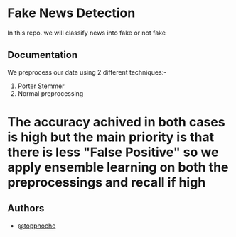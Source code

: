 
# Fake News Detection

In this repo. we will classify news into fake or not fake

## Documentation

We preprocess our data using 2 different techniques:-

1) Porter Stemmer
2) Normal preprocessing



# The accuracy achived in both cases is high but the main priority is that there is less "False Positive" so we apply ensemble learning on both the preprocessings and recall if high


## Authors

- [@toppnoche](https://www.github.com/toppnoche)


